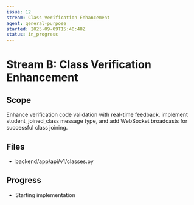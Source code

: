 ```yaml
---
issue: 12
stream: Class Verification Enhancement
agent: general-purpose
started: 2025-09-09T15:40:48Z
status: in_progress
---
```


# Stream B: Class Verification Enhancement

## Scope
Enhance verification code validation with real-time feedback, implement student_joined_class message type, and add WebSocket broadcasts for successful class joining.

## Files
- backend/app/api/v1/classes.py

## Progress
- Starting implementation